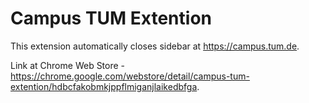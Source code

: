# Campus TUM Extention
This extension automatically closes sidebar at https://campus.tum.de.

Link at Chrome Web Store - https://chrome.google.com/webstore/detail/campus-tum-extention/hdbcfakobmkjppflmiganjlaikedbfga.
